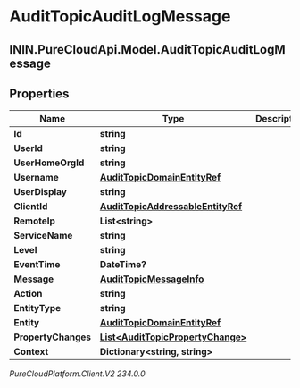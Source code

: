 # AuditTopicAuditLogMessage

## ININ.PureCloudApi.Model.AuditTopicAuditLogMessage

## Properties

|Name | Type | Description | Notes|
|------------ | ------------- | ------------- | -------------|
| **Id** | **string** |  | [optional] |
| **UserId** | **string** |  | [optional] |
| **UserHomeOrgId** | **string** |  | [optional] |
| **Username** | [**AuditTopicDomainEntityRef**](AuditTopicDomainEntityRef) |  | [optional] |
| **UserDisplay** | **string** |  | [optional] |
| **ClientId** | [**AuditTopicAddressableEntityRef**](AuditTopicAddressableEntityRef) |  | [optional] |
| **RemoteIp** | **List&lt;string&gt;** |  | [optional] |
| **ServiceName** | **string** |  | [optional] |
| **Level** | **string** |  | [optional] |
| **EventTime** | **DateTime?** |  | [optional] |
| **Message** | [**AuditTopicMessageInfo**](AuditTopicMessageInfo) |  | [optional] |
| **Action** | **string** |  | [optional] |
| **EntityType** | **string** |  | [optional] |
| **Entity** | [**AuditTopicDomainEntityRef**](AuditTopicDomainEntityRef) |  | [optional] |
| **PropertyChanges** | [**List&lt;AuditTopicPropertyChange&gt;**](AuditTopicPropertyChange) |  | [optional] |
| **Context** | **Dictionary&lt;string, string&gt;** |  | [optional] |



_PureCloudPlatform.Client.V2 234.0.0_
